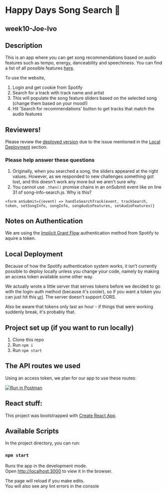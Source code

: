 # Happy Days Song Search :musical_score: 
## week10-Joe-Ivo

## Description
This is an app where you can get song recommendations based on audio features such as tempo, energy, danceability and speechiness. You can find a list of all possible features [here](https://developer.spotify.com/documentation/web-api/reference/browse/get-recommendations/).

To use the website,

1. Login and get cookie from Spotify
2. Search for a track with track name and artist
3. This will populate the song feature sliders based on the selected song (change them based on your mood!)
4. Hit 'Search for recommendations' button to get tracks that match the audio features

## Reviewers!
Please review the [deployed version](https://stoic-hoover-c4bfbc.netlify.app/) due to the issue mentioned in the [Local Deployment](#Local-Deployment) section.

### Please help answer these questions
1. Originally, when you searched a song, the sliders appeared at the right values. However, as we responded to new challenges something got lost, and this doesn't work any more but we aren't sure why.
2. You cannot use `.then()` promise chains in an onSubmit event like on line 31 of song-info-search.js. Why is this?

```javascript=31
<form onSubmit={(event) => handleSearchTrack(event, trackSearch, token, setSongInfo, songInfo, songAudioFeatures, setAudioFeatures)}
```

## Notes on Authentication
We are using the [Implicit Grant Flow](https://developer.spotify.com/documentation/general/guides/authorization-guide/#implicit-grant-flow) authentication method from Spotify to aquire a token.

## Local Deployment 
Because of how the Spotify authentication system works, it isn't currently possible to deploy locally unless you change your code, namely by making an access token available some other way.

We actually wrote a little server that serves tokens before we decided to go with the login-auth method (because it's cooler), so if you want a token you can just hit this [url](https://sleepy-gorge-44990.herokuapp.com/). The server doesn't support CORS.

Also be aware that tokens only last an hour - if things that were working suddenly break, it's probably that.

## Project set up (if you want to run locally)
1. Clone this repo
2. Run `npm i` 
3. Run `npm start`


## The API routes we used
Using an access token, we plan for our app to use these routes:

[![Run in Postman](https://run.pstmn.io/button.svg)](https://app.getpostman.com/run-collection/7d5a46dd4706a7d63f81)


## React stuff:

This project was bootstrapped with [Create React App](https://github.com/facebook/create-react-app).

## Available Scripts

In the project directory, you can run:

### `npm start`

Runs the app in the development mode.<br />
Open [http://localhost:3000](http://localhost:3000) to view it in the browser.

The page will reload if you make edits.<br />
You will also see any lint errors in the console
